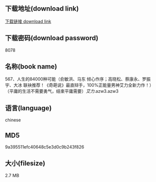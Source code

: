 ## 下载地址(download link)
[下载链接 download link](https://voluble-croquembouche-d321dc.netlify.app/?s=567%E3%80%81%E4%BA%BA%E7%94%9F%E7%9A%8484000%E7%A7%8D%E5%8F%AF%E8%83%BD%EF%BC%88%E4%BF%9E%E6%95%8F%E6%B4%AA%E3%80%81%E9%A9%AC%E4%B8%9C+%E5%80%BE%E5%BF%83%E4%BD%9C%E5%BA%8F%EF%BC%9B%E9%AB%98%E6%99%93%E6%9D%BE%E3%80%81%E8%94%A1%E5%BA%B7%E6%B0%B8%E3%80%81%E7%BD%97%E6%8C%AF%E5%AE%87%E3%80%81%E5%A4%A7%E5%86%B0+%E8%81%94%E8%A2%82%E6%8E%A8%E8%8D%90%EF%BC%81%E3%80%8A%E5%A5%87%E8%91%A9%E8%AF%B4%E3%80%8B%E6%9C%80%E7%9B%B4%E8%BE%A9%E6%89%8B%EF%BC%8C100%25%E6%AD%A3%E8%83%BD%E9%87%8F%E7%94%B7%E7%A5%9E%E8%89%BE%E5%8A%9B%E5%85%A8%E6%96%B0%E5%8A%9B%E4%BD%9C%EF%BC%81%EF%BC%89%EF%BC%88%E5%B9%B3%E5%BA%B8%E7%9A%84%E7%94%9F%E6%B4%BB%E4%B8%8D%E9%9C%80%E8%A6%81%E5%8B%87%E6%B0%94%EF%BC%8C%E7%BB%93%E6%9D%9F%E5%B9%B3%E5%BA%B8%E9%9C%80%E8%A6%81%EF%BC%89_%E8%89%BE%E5%8A%9B_.azw3)

## 下载密码(download password)
8078

## 名称(book name)
567、人生的84000种可能（俞敏洪、马东 倾心作序；高晓松、蔡康永、罗振宇、大冰 联袂推荐！《奇葩说》最直辩手，100%正能量男神艾力全新力作！）（平庸的生活不需要勇气，结束平庸需要）_艾力_.azw3.azw3

## 语言(language)
chinese

## MD5
9a395511efc40648c5e3d0c9b243f826

## 大小(filesize)
2.7 MB
